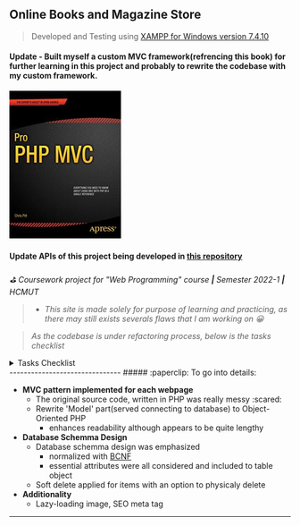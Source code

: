 ## Online Books and Magazine Store

> Developed and Testing using [XAMPP for Windows version 7.4.10](https://www.apachefriends.org/blog/new_xampp_20221001.html)

#### Update - Built myself a custom MVC framework(refrencing this book) for further learning in this project and probably to rewrite the codebase with my custom framework.
![Pro PHP MVC by Chris Pitt](bookcover.jpg)
#### Update APIs of this project being developed in [this repository](https://github.com/trungIsOnGithhub/eBookStore-api)

*:golf: Coursework project for "Web Programming" course **|** Semester 2022-1 **|** HCMUT*

>- *This site is made solely for purpose of learning and practicing, as there may still exists severals flaws that I am working on :grinning:*

>*As the codebase is under refactoring process, below is the tasks checklist*

<details markdown="1"><summary>Tasks Checklist</summary>
- [x] upload original code
- [x] implement MVC for landing page
- [ ] implement MVC for shoping page
- [ ] implement Wrapper
- [x] re-organize 'News' section
- [x] refactor 'Admin' section
- [x] redesign header and footer
</details>
-------------------------------
##### :paperclip: To go into details:

* **MVC pattern implemented for each webpage**
  - The original source code, written in PHP was really messy :scared:
  - Rewrite 'Model' part(served connecting to database) to Object-Oriented PHP
    - enhances readability although appears to be quite lengthy
* **Database Schemma Design**
  - Database schemma design was emphasized
    - normalized with [BCNF](https://de.wikipedia.org/wiki/Normalisierung_(Datenbank)#Boyce-Codd-Normalform_(BCNF))
    - essential attributes were all considered and included to table object
  - Soft delete applied for items with an option to physicaly delete
* **Additionality**
  - Lazy-loading image, SEO meta tag

-------------------------------------------------------
